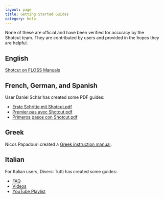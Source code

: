 ```yaml
---
layout: page
title: Getting Started Guides
category: help
---
```

None of these are official and have been verified for accuracy by the
Shotcut team. They are contributed by users and provided in the hopes they are
helpful.

## English

[Shotcut on FLOSS Manuals](http://write.flossmanuals.net/introduction-to-video-editing-with-shotcut/about-this-guide/)

## French, German, and Spanish

User Daniel Schär has created some PDF guides:

- [Erste Schritte mit Shotcut.pdf](Erste%20Schritte%20mit%20Shotcut.pdf)
- [Premier pas avec Shotcut.pdf](Premier%20pas%20avec%20Shotcut.pdf)
- [Primeros pasos con Shotcut.pdf](Primeros%20pasos%20con%20Shotcut.pdf)

## Greek

Nicos Papadouri created a [Greek instruction manual](srs_shotcut.pdf).

## Italian

For Italian users, Diversi Tutti has created some guides:

- [FAQ](https://diversitutti.wixsite.com/vidint/faq)
- [Videos](https://diversitutti.wixsite.com/vidint/corso-base-di-montaggio-video)
- [YouTube Playlist](https://www.youtube.com/playlist?list=PLualQpLgteOCmKCRjnYFOTyaoK3HsgthW)
